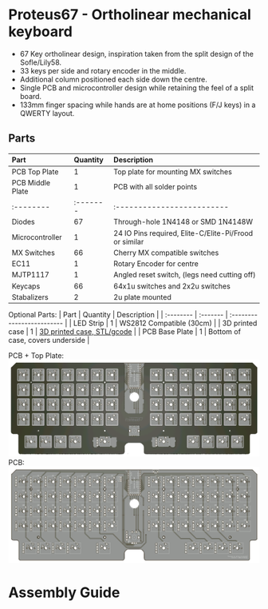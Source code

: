 # Proteus67 - Ortholinear mechanical keyboard

* 67 Key ortholinear design, inspiration taken from the split design of the Sofle/Lily58.
* 33 keys per side and rotary encoder in the middle.
* Additional column positioned each side down the centre.
* Single PCB and microcontroller design while retaining the feel of a split board.
* 133mm finger spacing while hands are at home positions (F/J keys) in a QWERTY layout.

## Parts

| Part | Quantity     | Description                | 
| :-------- | :------- | :------------------------- |
| PCB Top Plate | 1 | Top plate for mounting MX switches |
| PCB Middle Plate | 1 | PCB with all solder points |
| :-------- | :------- | :------------------------- |
| Diodes| 67  | Through-hole 1N4148 or SMD 1N4148W |
| Microcontroller | 1 | 24 IO Pins required, Elite-C/Elite-Pi/Frood or similar |
| MX Switches | 66 | Cherry MX compatible switches |
| EC11 | 1 | Rotary Encoder for centre |
| MJTP1117 | 1 | Angled reset switch, (legs need cutting off) |
| Keycaps | 66 | 64x1u switches and 2x2u switches |
| Stabalizers | 2 | 2u plate mounted |

Optional Parts:
| Part | Quantity     | Description                |
| :-------- | :------- | :------------------------- |
| LED Strip | 1 | WS2812 Compatible (30cm) |
| 3D printed case | 1 | [3D printed case, STL/gcode](https://github.com/gzowski/Proteus67/tree/main/3D%20printed%20case) |
| PCB Base Plate | 1 | Bottom of case, covers underside |

PCB + Top Plate:
![PCB](https://github.com/gzowski/Proteus67/blob/main/Images/TopPlate.png?raw=true)
PCB:
![PCB](https://github.com/gzowski/Proteus67/blob/main/Images/PCB.png?raw=true)

# Assembly Guide


